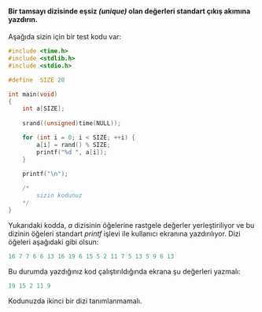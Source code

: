#### Bir tamsayı dizisinde eşsiz _(unique)_ olan değerleri standart çıkış akımına yazdırın. 
Aşağıda sizin için bir test kodu var:

```C
#include <time.h>
#include <stdlib.h>
#include <stdio.h>

#define  SIZE 20

int main(void)
{
	int a[SIZE];
	
	srand((unsigned)time(NULL));

	for (int i = 0; i < SIZE; ++i) {
		a[i] = rand() % SIZE;
		printf("%d ", a[i]);
	}
	
	printf("\n");

	/*
		sizin kodunuz
	*/
}
```

Yukarıdaki kodda, _a_ dizisinin öğelerine rastgele değerler yerleştiriliyor ve bu dizinin öğeleri standart _printf_ işlevi ile kullanıcı ekranına yazdırılıyor. Dizi öğeleri aşağıdaki gibi olsun:

```C
16 7 7 6 6 13 16 19 6 15 5 2 11 7 5 13 5 9 6 13
```

Bu durumda yazdığınız kod çalıştırıldığında ekrana şu değerleri yazmalı:

```C
19 15 2 11 9
```

Kodunuzda ikinci bir dizi tanımlanmamalı.
